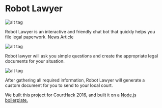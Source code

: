 # Robot Lawyer
![alt tag](https://github.com/Gingernaut/CourtHack2016/blob/master/external_media/landing.png)

Robot Lawyer is an interactive and friendly chat bot that quickly helps you file legal paperwork. 
[News Article](http://www.abajournal.com/news/article/utah_hosts_first_courthack_event_seeking_solutions_to_court_technology_issu)


![alt tag](https://github.com/Gingernaut/CourtHack2016/blob/master/external_media/dashboard.png)

Robot lawyer will ask you simple questions and create the appropriate legal documents for your situation.

![alt tag](https://github.com/Gingernaut/CourtHack2016/blob/master/external_media/chat.png)

After gathering all required information, Robot Lawyer will generate a custom document for you to send to your local court.

We built this project for CourtHack 2016, and built it on a [Node.js boilerplate.](https://github.com/sahat/hackathon-starter)
